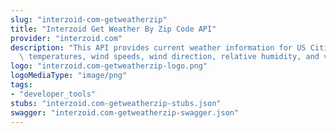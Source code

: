 ```yaml
---
slug: "interzoid-com-getweatherzip"
title: "Interzoid Get Weather By Zip Code API"
provider: "interzoid.com"
description: "This API provides current weather information for US Cities, including\
  \ temperatures, wind speeds, wind direction, relative humidity, and visibility."
logo: "interzoid.com-getweatherzip-logo.png"
logoMediaType: "image/png"
tags:
- "developer_tools"
stubs: "interzoid.com-getweatherzip-stubs.json"
swagger: "interzoid.com-getweatherzip-swagger.json"
---
```

